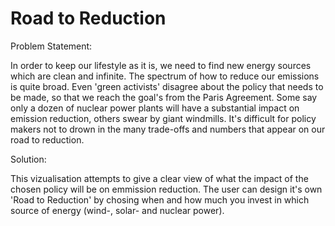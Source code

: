 # Road to Reduction

Problem Statement:

In order to keep our lifestyle as it is, we need to find new energy sources which are clean and infinite. The spectrum of how to reduce our emissions is quite broad. Even 'green activists' disagree about the policy that needs to be made, so that we reach the goal's from the Paris Agreement. Some say only a dozen of nuclear power plants will have a substantial impact on emission reduction, others swear by giant windmills. It's difficult for policy makers not to drown in the many trade-offs and numbers that appear on our road to reduction.

Solution:

This vizualisation attempts to give a clear view of what the impact of the chosen policy will be on emmission reduction. The user can design it's own 'Road to Reduction' by chosing when and how much you invest in which source of energy (wind-, solar- and nuclear power). 


